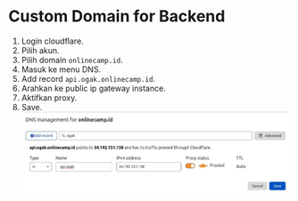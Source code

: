 # Custom Domain for Backend

1. Login cloudflare.
2. Pilih akun.
3. Pilih domain ``onlinecamp.id``.
4. Masuk ke menu DNS.
5. Add record ``api.ogak.onlinecamp.id``.
6. Arahkan ke public ip gateway instance.
7. Aktifkan proxy.
8. Save.
![Custom domain](screenshot/gambar0.jpg) <br />

